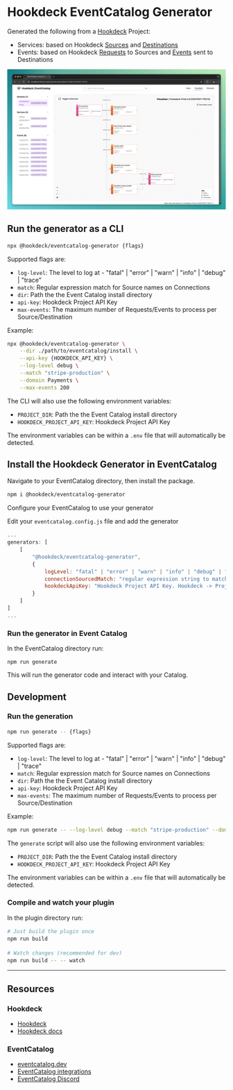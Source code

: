 # Hookdeck EventCatalog Generator

Generated the following from a [Hookdeck](https://hookdeck.com?ref=github-hookdeck-eventcatalog-generator) Project:

- Services: based on Hookdeck [Sources](https://hookdeck.com/docs/sources?ref=github-hookdeck-eventcatalog-generator) and [Destinations](https://hookdeck.com/docs/destinations?ref=github-hookdeck-eventcatalog-generator)
- Events: based on Hookdeck [Requests](https://hookdeck.com/docs/requests?ref=github-hookdeck-eventcatalog-generator) to Sources and [Events](https://hookdeck.com/docs/events?ref=github-hookdeck-eventcatalog-generator) sent to Destinations

![Example of EventCatalog with Services and Events generated by the Hookdeck EventCatalog Generator](docs/hookdeck-eventcatalog.png)

## Run the generator as a CLI

```sh
npx @hookdeck/eventcatalog-generator {flags}
```

Supported flags are:

- `log-level`: The level to log at - "fatal" | "error" | "warn" | "info" | "debug" | "trace"
- `match`: Regular expression match for Source names on Connections
- `dir`: Path the the Event Catalog install directory
- `api-key`: Hookdeck Project API Key
- `max-events`: The maximum number of Requests/Events to process per Source/Destination

Example:

```sh
npx @hookdeck/eventcatalog-generator \
    --dir ./path/to/eventcatalog/install \
    --api-key {HOOKDECK_API_KEY} \
    --log-level debug \
    --match "stripe-production" \
    --domain Payments \
    --max-events 200
```

The CLI will also use the following environment variables:

- `PROJECT_DIR`: Path the the Event Catalog install directory
- `HOOKDECK_PROJECT_API_KEY`: Hookdeck Project API Key

The environment variables can be within a `.env` file that will automatically be detected.

## Install the Hookdeck Generator in EventCatalog

Navigate to your EventCatalog directory, then install the package.

```sh
npm i @hookdeck/eventcatalog-generator
```

Configure your EventCatalog to use your generator

Edit your `eventcatalog.config.js` file and add the generator

```js
...
generators: [
    [
        "@hookdeck/eventcatalog-generator",
        {
            logLevel: "fatal" | "error" | "warn" | "info" | "debug" | "trace",
            connectionSourcedMatch: "regular expression string to match source names",
            hookdeckApiKey: "Hookdeck Project API Key. Hookdeck -> Project -> Settings -> Secrets"
        }
    ]
]
...
```

### Run the generator in Event Catalog

In the EventCatalog directory run:

```
npm run generate
```

This will run the generator code and interact with your Catalog.

## Development

### Run the generation

```sh
npm run generate -- {flags}
```

Supported flags are:

- `log-level`: The level to log at - "fatal" | "error" | "warn" | "info" | "debug" | "trace"
- `match`: Regular expression match for Source names on Connections
- `dir`: Path the the Event Catalog install directory
- `api-key`: Hookdeck Project API Key
- `max-events`: The maximum number of Requests/Events to process per Source/Destination

Example:

```sh
npm run generate -- --log-level debug --match "stripe-production" --domain Payments
```

The `generate` script will also use the following environment variables:

- `PROJECT_DIR`: Path the the Event Catalog install directory
- `HOOKDECK_PROJECT_API_KEY`: Hookdeck Project API Key

The environment variables can be within a `.env` file that will automatically be detected.

### Compile and watch your plugin

In the plugin directory run:

```sh
# Just build the plugin once
npm run build

# Watch changes (recommended for dev)
npm run build -- -- watch
```

---

## Resources

### Hookdeck

- [Hookdeck](https://hookdeck.com?ref=github-hookdeck-eventcatalog-generator)
- [Hookdeck docs](https://hookdeck.com/docs?ref=github-hookdeck-eventcatalog-generator)

### EventCatalog

- [eventcatalog.dev](https://eventcatalog.dev)
- [EventCatalog integrations](https://www.eventcatalog.dev/integrations)
- [EventCatalog Discord](https://discord.gg/3rjaZMmrAm)
